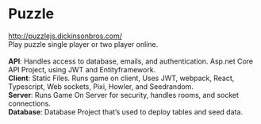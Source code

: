 # Puzzle

http://puzzlejs.dickinsonbros.com/ <br/>
Play puzzle single player or two player online.
<br/><br/>
<b>API</b>: Handles access to database, emails, and authentication. Asp.net Core API Project, using JWT and Entityframework. <br/>
<b>Client</b>: Static Files. Runs game on client, Uses JWT, webpack, React, Typescript, Web sockets, Pixi, Howler, and Seedrandom. <br/>
<b>Server</b>: Runs Game On Server for security, handles rooms, and socket connections. <br/>
<b>Database</b>: Database Project that’s used to deploy tables and seed data.<br/>
